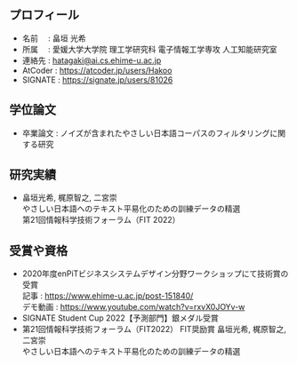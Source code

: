## プロフィール
- 名前 　: 畠垣 光希
- 所属 　: 愛媛大学大学院 理工学研究科 電子情報工学専攻 人工知能研究室
- 連絡先 : hatagaki@ai.cs.ehime-u.ac.jp
- AtCoder : https://atcoder.jp/users/Hakoo
- SIGNATE : https://signate.jp/users/81026

## 学位論文
- 卒業論文 : ノイズが含まれたやさしい日本語コーパスのフィルタリングに関する研究 

## 研究実績
- 畠垣光希, 梶原智之, 二宮崇  
やさしい日本語へのテキスト平易化のための訓練データの精選  
第21回情報科学技術フォーラム（FIT 2022）  

## 受賞や資格
- 2020年度enPiTビジネスシステムデザイン分野ワークショップにて技術賞の受賞  
記事 : https://www.ehime-u.ac.jp/post-151840/  
デモ動画 : https://www.youtube.com/watch?v=rxvX0JOYv-w  
- SIGNATE Student Cup 2022【予測部門】銀メダル受賞
- 第21回情報科学技術フォーラム（FIT2022） FIT奨励賞
  畠垣光希, 梶原智之, 二宮崇  
やさしい日本語へのテキスト平易化のための訓練データの精選  


<!--
**KHatagaki/Khatagaki** is a ✨ _special_ ✨ repository because its `README.md` (this file) appears on your GitHub profile.

Here are some ideas to get you started:

- 🔭 I’m currently working on ...
- 🌱 I’m currently learning ...
- 👯 I’m looking to collaborate on ...
- 🤔 I’m looking for help with ...
- 💬 Ask me about ...
- 📫 How to reach me: ...
- 😄 Pronouns: ...
- ⚡ Fun fact: ...
-->
